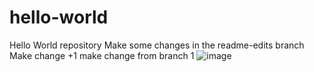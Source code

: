 # hello-world
Hello World repository
Make some changes in the readme-edits branch
Make change +1
make change from branch 1
![image](https://user-images.githubusercontent.com/87219085/126053716-54131beb-fa26-4a64-9917-fffe84a971c2.png)
